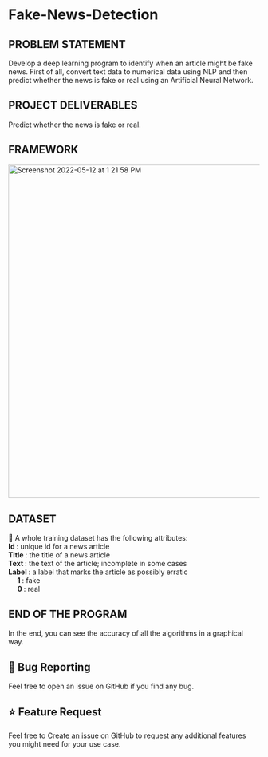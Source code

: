 # Fake-News-Detection


## PROBLEM STATEMENT
Develop a deep learning program to identify when an article might be fake news. 
First of all, convert text data to numerical data using NLP and then predict whether the news is fake or real using an Artificial Neural Network.

## PROJECT DELIVERABLES
Predict whether the news is fake or real.

## FRAMEWORK
<img width="668" alt="Screenshot 2022-05-12 at 1 21 58 PM" src="https://user-images.githubusercontent.com/67017362/168019947-2ed6c4cc-b86d-4ebf-b463-ede9148d310a.png">


## DATASET
🔵 A whole training dataset has the following attributes: <br/>
<b> Id	</b>: 	unique id for a news article <br/> 
<b>Title </b>: 	the title of a news article <br/>
<b> Text </b>: 	the text of the article; incomplete in some cases <br/>
<b> Label	</b>: 	a label that marks the article as possibly erratic <br/>
&emsp; <b>1 </b>: fake <br/>
&emsp; <b>0 </b>: real <br/>


## END OF THE PROGRAM
In the end, you can see the accuracy of all the algorithms in a graphical way.

## 🐛 Bug Reporting

Feel free to open an issue on GitHub if you find any bug.

## ⭐ Feature Request

Feel free to [Create an issue](https://github.com/issues) on GitHub to request any additional features you might need for your use case.

